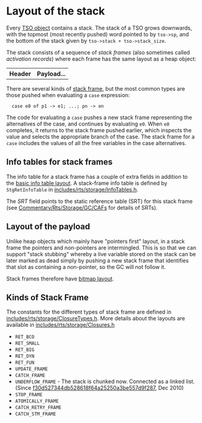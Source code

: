 # Layout of the stack



Every [TSO object](commentary/rts/heap-objects#thread-state-objects) contains a stack.  The stack of a TSO grows downwards, with the topmost (most recently pushed) word pointed to by `tso->sp`, and the bottom of the stack given by `tso->stack + tso->stack_size`.



The stack consists of a sequence of *stack frames* (also sometimes called *activation records*) where each frame has the same layout as a heap object:


<table><tr><th> Header </th>
<th> Payload... 
</th></tr></table>



There are several kinds of [stack frame](commentary/rts/storage/stack#kinds-of-stack-frame), but the most common types are those pushed when evaluating a `case` expression:


```wiki
  case e0 of p1 -> e1; ...; pn -> en 
```


The code for evaluating a `case` pushes a new stack frame representing the alternatives of the case, and continues by evaluating `e0`.  When `e0` completes, it returns to the stack frame pushed earlier, which inspects the value and selects the appropriate branch of the case.  The stack frame for a `case` includes the values of all the free variables in the case alternatives.


## Info tables for stack frames



The info table for a stack frame has a couple of extra fields in addition to the [basic info table layout](commentary/rts/heap-objects#info-tables).  A stack-frame info table is defined by `StgRetInfoTable` in [includes/rts/storage/InfoTables.h](/trac/ghc/browser/ghc/includes/rts/storage/InfoTables.h).



[](/trac/ghc/attachment/wiki/Commentary/Rts/Storage/Stack/ret-itbl-no-rv.png)



The *SRT* field points to the static reference table (SRT) for this stack frame (see [Commentary/Rts/Storage/GC/CAFs](commentary/rts/storage/gc/ca-fs) for details of SRTs).


## Layout of the payload



Unlike heap objects which mainly have "pointers first" layout, in a stack frame the pointers and non-pointers are intermingled.  This is so that we can support "stack stubbing" whereby a live variable stored on the stack can be later marked as dead simply by pushing a new stack frame that identifies that slot as containing a non-pointer, so the GC will not follow it.



Stack frames therefore have [bitmap layout](commentary/rts/heap-objects#bitmap-layout).


## Kinds of Stack Frame



The constants for the different types of stack frame are defined in [includes/rts/storage/ClosureTypes.h](/trac/ghc/browser/ghc/includes/rts/storage/ClosureTypes.h).  More details about the layouts are available in [includes/rts/storage/Closures.h](/trac/ghc/browser/ghc/includes/rts/storage/Closures.h)


- `RET_BCO`
- `RET_SMALL`
- `RET_BIG`
- `RET_DYN`
- `RET_FUN`
- `UPDATE_FRAME`
- `CATCH_FRAME`
- `UNDERFLOW_FRAME` - The stack is chunked now. Connected as a linked list. (Since [f30d527344db528618f64a25250a3be557d9f287](/trac/ghc/changeset/f30d527344db528618f64a25250a3be557d9f287/ghc), Dec 2010)
- `STOP_FRAME`
- `ATOMICALLY_FRAME`
- `CATCH_RETRY_FRAME`
- `CATCH_STM_FRAME`
